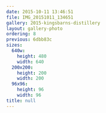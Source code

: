 ```yaml
---
date: 2015-10-11 13:46:51
file: IMG_20151011_134651
gallery: 2015-kingsbarns-distillery
layout: gallery-photo
ordering: 8
previous: 6dbb83c
sizes:
  640w:
    height: 480
    width: 640
  200x200:
    height: 200
    width: 200
  96x96:
    height: 96
    width: 96
title: null
---
```

